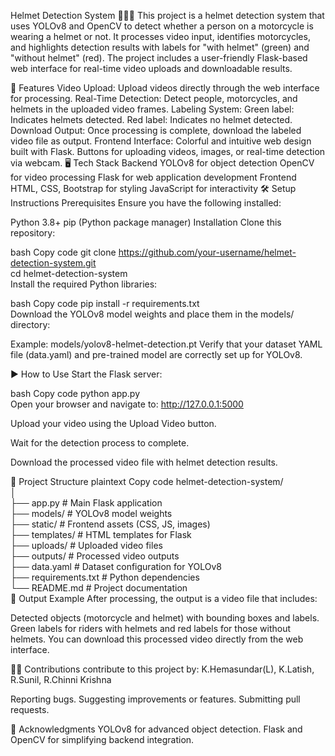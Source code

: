 Helmet Detection System 🚴‍♂️🛵
This project is a helmet detection system that uses YOLOv8 and OpenCV to detect whether a person on a motorcycle is wearing a helmet or not. It processes video input, identifies motorcycles, and highlights detection results with labels for "with helmet" (green) and "without helmet" (red). The project includes a user-friendly Flask-based web interface for real-time video uploads and downloadable results.

🚀 Features
Video Upload: Upload videos directly through the web interface for processing.
Real-Time Detection: Detect people, motorcycles, and helmets in the uploaded video frames.
Labeling System:
Green label: Indicates helmets detected.
Red label: Indicates no helmet detected.
Download Output: Once processing is complete, download the labeled video file as output.
Frontend Interface:
Colorful and intuitive web design built with Flask.
Buttons for uploading videos, images, or real-time detection via webcam.
🖥️ Tech Stack
Backend
YOLOv8 for object detection
OpenCV for video processing
Flask for web application development
Frontend
HTML, CSS, Bootstrap for styling
JavaScript for interactivity
🛠️ Setup Instructions
Prerequisites
Ensure you have the following installed:

Python 3.8+
pip (Python package manager)
Installation
Clone this repository:

bash
Copy code
git clone https://github.com/your-username/helmet-detection-system.git  
cd helmet-detection-system  
Install the required Python libraries:

bash
Copy code
pip install -r requirements.txt  
Download the YOLOv8 model weights and place them in the models/ directory:

Example: models/yolov8-helmet-detection.pt
Verify that your dataset YAML file (data.yaml) and pre-trained model are correctly set up for YOLOv8.

▶️ How to Use
Start the Flask server:

bash
Copy code
python app.py  
Open your browser and navigate to:
http://127.0.0.1:5000

Upload your video using the Upload Video button.

Wait for the detection process to complete.

Download the processed video file with helmet detection results.

📂 Project Structure
plaintext
Copy code
helmet-detection-system/  
│  
├── app.py                 # Main Flask application  
├── models/                # YOLOv8 model weights  
├── static/                # Frontend assets (CSS, JS, images)  
├── templates/             # HTML templates for Flask  
├── uploads/               # Uploaded video files  
├── outputs/               # Processed video outputs  
├── data.yaml              # Dataset configuration for YOLOv8  
├── requirements.txt       # Python dependencies  
└── README.md              # Project documentation  
🎉 Output Example
After processing, the output is a video file that includes:

Detected objects (motorcycle and helmet) with bounding boxes and labels.
Green labels for riders with helmets and red labels for those without helmets.
You can download this processed video directly from the web interface.

👩‍💻 Contributions
contribute to this project by: K.Hemasundar(L), K.Latish, R.Sunil, R.Chinni Krishna

Reporting bugs.
Suggesting improvements or features.
Submitting pull requests.


🙌 Acknowledgments
YOLOv8 for advanced object detection.
Flask and OpenCV for simplifying backend integration.

